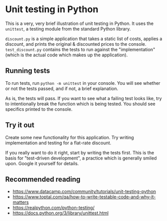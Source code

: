 Unit testing in Python
======================

This is a very, very brief illustration of unit testing in Python. It uses the `unittest`, a testing module from the standard Python library.

`discount.py` is a simple application that takes a static list of costs, applies a discount, and prints the original & discounted prices to the console. `test_discount.py` contains the tests to run against the "implementation" (which is the actual code which makes up the application).

Running tests
-------------

To run tests, run `python -m unittest` in your console. You will see whether or not the tests passed, and if not, a brief explanation.

As is, the tests will pass. If you want to see what a failing test looks like, try to intentionally break the function which is being tested. You should see specifics printed to the console.

Try it out
----------

Create some new functionality for this application. Try writing implementation and testing for a flat-rate discount.

If you really want to do it right, start by writing the tests first. This is the basis for "test-driven development", a practice which is generally smiled upon. Google it yourself for details.

Recommended reading
-------------------

- https://www.datacamp.com/community/tutorials/unit-testing-python
- https://www.toptal.com/qa/how-to-write-testable-code-and-why-it-matters
- https://realpython.com/python-testing/
- https://docs.python.org/3/library/unittest.html